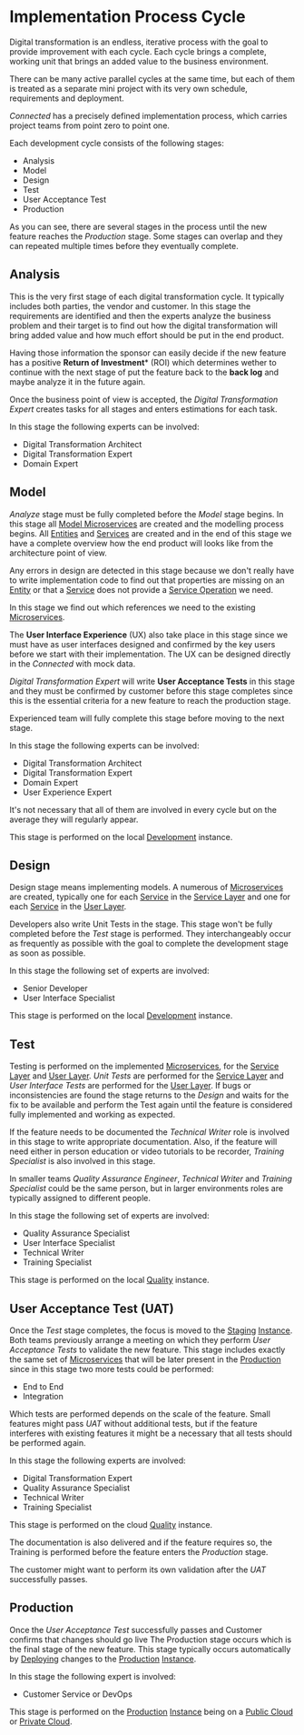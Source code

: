 # Implementation Process Cycle

Digital transformation is an endless, iterative process with the goal to provide improvement with each cycle. Each cycle brings a complete, working unit that brings an added value to the business environment.

There can be many active parallel cycles at the same time, but each of them is treated as a separate mini project with its very own schedule, requirements and deployment.

*Connected* has a precisely defined implementation process, which carries project teams from point zero to point one.

Each development cycle consists of the following stages:

- Analysis
- Model
- Design
- Test
- User Acceptance Test
- Production

As you can see, there are several stages in the process until the new feature reaches the *Production* stage. Some stages can overlap and they can repeated multiple times before they eventually complete.

## Analysis

This is the very first stage of each digital transformation cycle. It typically includes both parties, the vendor and customer. In this stage the requirements are identified and then the experts analyze the business problem and their target is to find out how the digital transformation will bring added value and how much effort should be put in the end product.

Having those information the sponsor can easily decide if the new feature has a positive **Return of Investment*** (ROI) which determines wether to continue with the next stage of put the feature back to the **back log** and maybe analyze it in the future again.

Once the business point of view is accepted, the *Digital Transformation Expert* creates tasks for all stages and enters estimations for each task.

In this stage the following experts can be involved:

- Digital Transformation Architect
- Digital Transformation Expert
- Domain Expert

## Model

*Analyze* stage must be fully completed before the *Model* stage begins. In this stage all [Model Microservices](../Microservices/Model.md) are created and the modelling process begins. All [Entities](../ServiceLayer/Entities/README.md) and [Services](../ServiceLayer/README.md) are created and in the end of this stage we have a complete overview how the end product will looks like from the architecture point of view.

Any errors in design are detected in this stage because we don't really have to write implementation code to find out that properties are missing on an [Entity](../ServiceLayer/Entities/README.md) or that a [Service](../ServiceLayer/Services/README.md) does not provide a [Service Operation](../ServiceLayer/Services/Operations.md) we need.

In this stage we find out which references we need to the existing [Microservices](../Microservices/README.md). 

The **User Interface Experience** (UX) also take place in this stage since we must have as user interfaces designed and confirmed by the key users before we start with their implementation. The UX can be designed directly in the *Connected* with mock data.

*Digital Transformation Expert* will write **User Acceptance Tests** in this stage and they must be confirmed by customer before this stage completes since this is the essential criteria for a new feature to reach the production stage.

Experienced team will fully complete this stage before moving to the next stage. 

In this stage the following experts can be involved:

- Digital Transformation Architect
- Digital Transformation Expert
- Domain Expert
- User Experience Expert

It's not necessary that all of them are involved in every cycle but on the average they will regularly appear.

This stage is performed on the local [Development](Development.md) instance.

## Design

Design stage means implementing models. A numerous of [Microservices](../Microservices/README.md) are created, typically one for each [Service](../ServiceLayer/Services/README.md) in the [Service Layer](../ServiceLayer/README.md) and one for each [Service](../ServiceLayer/Services/README.md) in the [User Layer](../UserLayer/README.md).

Developers also write Unit Tests in the stage. This stage won't be fully completed before the *Test* stage is performed. They interchangeably occur as frequently as possible with the goal to complete the development stage as soon as possible.

In this stage the following set of experts are involved:

- Senior Developer
- User Interface Specialist

This stage is performed on the local [Development](Development.md) instance.

## Test

Testing is performed on the implemented [Microservices](../Microservices/README.md), for the [Service Layer](../ServiceLayer/README.md) and [User Layer](../UserLayer/README.md). *Unit Tests* are performed for the [Service Layer](../ServiceLayer/README.md) and *User Interface Tests* are performed for the [User Layer](../UserLayer/README.md). If bugs or inconsistencies are found the stage returns to the *Design* and waits for the fix to be available and perform the Test again until the feature is considered fully implemented and working as expected.

If the feature needs to be documented the *Technical Writer* role is involved in this stage to write appropriate documentation. Also, if the feature will need either in person education or video tutorials to be recorder, *Training Specialist* is also involved in this stage.

In smaller teams *Quality Assurance Engineer*, *Technical Writer* and *Training Specialist* could be the same person, but in larger environments roles are typically assigned to different people.

In this stage the following set of experts are involved:

- Quality Assurance Specialist
- User Interface Specialist
- Technical Writer
- Training Specialist

This stage is performed on the local [Quality](Quality.md) instance.

## User Acceptance Test (UAT)

Once the *Test* stage completes, the focus is moved to the [Staging](Staging.md) [Instance](Instance.md). Both teams previously arrange a meeting on which they perform *User Acceptance Tests* to validate the new feature. This stage includes exactly the same set of [Microservices](../Microservices/README.md) that will be later present in the [Production](Production.md) since in this stage two more tests could be performed:

- End to End
- Integration

Which tests are performed depends on the scale of the feature. Small features might pass *UAT* without additional tests, but if the feature interferes with existing features it might be a necessary that all tests should be performed again.

In this stage the following experts are involved:

- Digital Transformation Expert
- Quality Assurance Specialist
- Technical Writer
- Training Specialist

This stage is performed on the cloud [Quality](Quality.md) instance.

The documentation is also delivered and if the feature requires so, the Training is performed before the feature enters the *Production* stage.

The customer might want to perform its own validation after the *UAT* successfully passes.

## Production

Once the *User Acceptance Test* successfully passes and Customer confirms that changes should go live The Production stage occurs which is the final stage of the new feature. This stage typically occurs automatically by [Deploying](../Deployment/README.md) changes to the [Production](Production.md) [Instance](Instance.md).

In this stage the following expert is involved:

- Customer Service or DevOps

This stage is performed on the [Production](Production.md) [Instance](Instance.md) being on a [Public Cloud](PublicCloud.md) or [Private Cloud](PrivateCloud.md).
